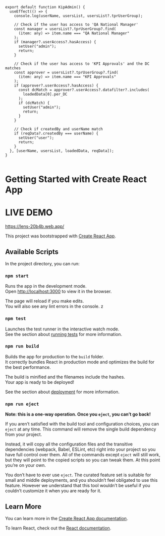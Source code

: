 ```
export default function KipAdmin() {
  useEffect(() => {
    console.log(userName, usersList, usersList?.tprUserGroup);

    // Check if the user has access to 'QA National Manager'
    const manager = usersList?.tprUserGroup?.find(
      (item: any) => item.name === "QA National Manager"
    );
    if (manager?.userAccess?.hasAccess) {
      setUser("admin");
      return;
    }

    // Check if the user has access to 'KPI Approvals' and the DC matches
    const approver = usersList?.tprUserGroup?.find(
      (item: any) => item.name === "KPI Approvals"
    );
    if (approver?.userAccess?.hasAccess) {
      const dcMatch = approver?.userAccess?.datafilter?.includes(
        loadedData[0].per_DC
      );
      if (dcMatch) {
        setUser("admin");
        return;
      }
    }

    // Check if createdBy and userName match
    if (reqData?.createdBy === userName) {
      setUser("user");
      return;
    }
  }, [userName, usersList, loadedData, reqData]);
}


```


# Getting Started with Create React App

# LIVE DEMO
https://lens-20b4b.web.app/

This project was bootstrapped with [Create React App](https://github.com/facebook/create-react-app).

## Available Scripts

In the project directory, you can run:

### `npm start`

Runs the app in the development mode.\
Open [http://localhost:3000](http://localhost:3000) to view it in the browser.

The page will reload if you make edits.\
You will also see any lint errors in the console.
z
### `npm test`

Launches the test runner in the interactive watch mode.\
See the section about [running tests](https://facebook.github.io/create-react-app/docs/running-tests) for more information.

### `npm run build`

Builds the app for production to the `build` folder.\
It correctly bundles React in production mode and optimizes the build for the best performance.

The build is minified and the filenames include the hashes.\
Your app is ready to be deployed!

See the section about [deployment](https://facebook.github.io/create-react-app/docs/deployment) for more information.

### `npm run eject`

**Note: this is a one-way operation. Once you `eject`, you can’t go back!**

If you aren’t satisfied with the build tool and configuration choices, you can `eject` at any time. This command will remove the single build dependency from your project.

Instead, it will copy all the configuration files and the transitive dependencies (webpack, Babel, ESLint, etc) right into your project so you have full control over them. All of the commands except `eject` will still work, but they will point to the copied scripts so you can tweak them. At this point you’re on your own.

You don’t have to ever use `eject`. The curated feature set is suitable for small and middle deployments, and you shouldn’t feel obligated to use this feature. However we understand that this tool wouldn’t be useful if you couldn’t customize it when you are ready for it.

## Learn More

You can learn more in the [Create React App documentation](https://facebook.github.io/create-react-app/docs/getting-started).

To learn React, check out the [React documentation](https://reactjs.org/).
